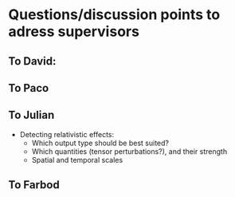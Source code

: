 # Questions/discussion points to adress supervisors

## To David:

## To Paco

## To Julian
* Detecting relativistic effects:
    * Which output type should be best suited?
    * Which quantities (tensor perturbations?), and their strength
    * Spatial and temporal scales

## To Farbod 

